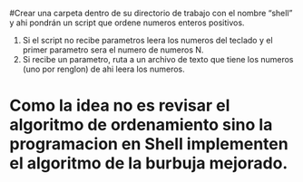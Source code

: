 #Crear una carpeta dentro de su directorio de trabajo con el nombre “shell” y ahi pondrán un script que ordene numeros enteros positivos. 
  1. Si el script no recibe parametros leera los numeros del teclado y el primer parametro sera el numero de numeros N. 
  2. Si recibe un parametro, ruta a un archivo de texto que tiene los numeros (uno por renglon) de ahi leera los numeros.
# Como la idea no es revisar el algoritmo de ordenamiento sino la programacion en Shell implementen el algoritmo de la burbuja mejorado.
